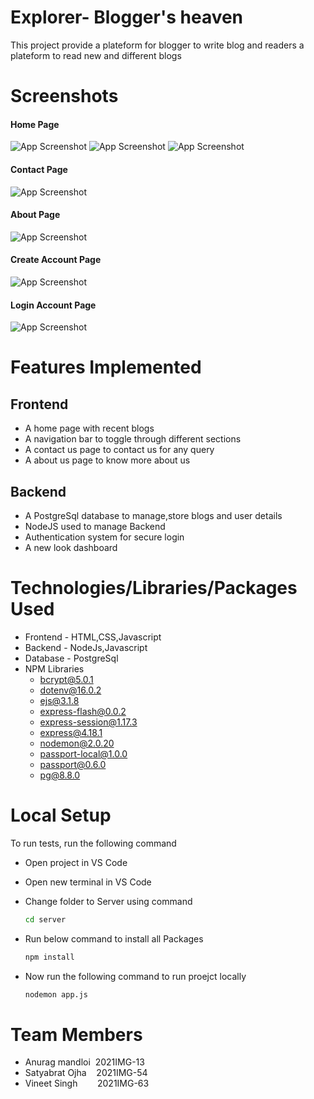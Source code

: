 
# Explorer- Blogger's heaven

This project provide a plateform for blogger to write blog and readers a plateform to read new and different blogs


# Screenshots
#### Home Page
![App Screenshot](https://i.ibb.co/6WQNBDW/home1.png)
![App Screenshot](https://i.ibb.co/MPsPLtP/home2.png)
![App Screenshot](https://i.ibb.co/HYkLRRn/home3.png)
#### Contact Page
![App Screenshot](https://i.ibb.co/X50pLfL/contact.png)
#### About Page
![App Screenshot](https://i.ibb.co/Lr98zRW/about.png)
#### Create Account Page
![App Screenshot](https://i.ibb.co/vYhd94R/createAc.png)
#### Login Account Page
![App Screenshot](https://i.ibb.co/QbSR2PV/login.png)



# Features Implemented
## Frontend

- A home page with recent blogs
- A navigation bar to toggle through different sections
- A contact us page to contact us for any query
- A about us page to know more about us

## Backend

- A PostgreSql database to manage,store blogs and user details
- NodeJS used to manage Backend
- Authentication system for secure login
- A new look dashboard

# Technologies/Libraries/Packages Used

- Frontend - HTML,CSS,Javascript
- Backend - NodeJs,Javascript
- Database - PostgreSql
- NPM Libraries 
  - bcrypt@5.0.1
  - dotenv@16.0.2
  - ejs@3.1.8
  - express-flash@0.0.2
  - express-session@1.17.3
  - express@4.18.1
  - nodemon@2.0.20
  - passport-local@1.0.0
  - passport@0.6.0
  -  pg@8.8.0




# Local Setup

To run tests, run the following command

- Open project in VS Code
- Open new terminal in VS Code
- Change folder to Server using command

  ```bash
  cd server
  ```
- Run below command to install all Packages

  ```bash
  npm install
  ```
- Now run the following command to run proejct locally
  ```bash
  nodemon app.js
  ```




# Team Members
- Anurag mandloi  &nbsp;2021IMG-13
- Satyabrat Ojha  &nbsp;&nbsp; 2021IMG-54
- Vineet Singh    &nbsp;&nbsp;&nbsp;&nbsp;&nbsp;&nbsp; 2021IMG-63




